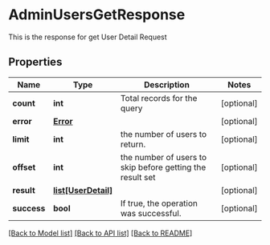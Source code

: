 # AdminUsersGetResponse

This is the response for get User Detail Request
## Properties
Name | Type | Description | Notes
------------ | ------------- | ------------- | -------------
**count** | **int** | Total records for the query | [optional] 
**error** | [**Error**](Error.md) |  | [optional] 
**limit** | **int** | the number of users to return. | [optional] 
**offset** | **int** | the number of users to skip before getting the result set | [optional] 
**result** | [**list[UserDetail]**](UserDetail.md) |  | [optional] 
**success** | **bool** | If true, the operation was successful. | [optional] 

[[Back to Model list]](../README.md#documentation-for-models) [[Back to API list]](../README.md#documentation-for-api-endpoints) [[Back to README]](../README.md)


